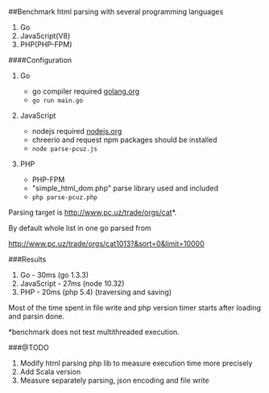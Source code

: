 ##Benchmark html parsing with several programming languages

1. Go
2. JavaScript(V8)
3. PHP(PHP-FPM)

####Configuration
1. Go
    - go compiler required [golang.org](www.golang.org)
    - ```go run main.go```

2. JavaScript
    - nodejs required [nodejs.org](www.nodejs.org)
    - chreerio and request npm packages should be installed
    - ```node parse-pcuz.js```

3. PHP
    - PHP-FPM
    - "simple_html_dom.php" parse library used and included
    - ```php parse-pcuz.php```

Parsing target is http://www.pc.uz/trade/orgs/cat*.

By default whole list in one go parsed from

http://www.pc.uz/trade/orgs/cat1013?&sort=0&limit=10000

###Results
1. Go - 30ms (go 1.3.3)
2. JavaScript - 27ms (node 10.32)
3. PHP - 20ms (php 5.4) (traversing and saving)

Most of the time spent in file write and php version timer starts after
loading and parsin done.

*benchmark does not test multithreaded execution.

###@TODO
1. Modify html parsing php lib to measure execution time more precisely
2. Add Scala version
3. Measure separately parsing, json encoding and file write
